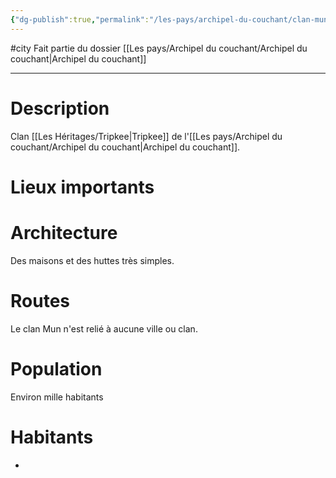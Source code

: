 ```yaml
---
{"dg-publish":true,"permalink":"/les-pays/archipel-du-couchant/clan-mun/"}
---
```


#city 
Fait partie du dossier [[Les pays/Archipel du couchant/Archipel du couchant\|Archipel du couchant]]

-------

# Description
Clan [[Les Héritages/Tripkee\|Tripkee]] de l'[[Les pays/Archipel du couchant/Archipel du couchant\|Archipel du couchant]].
# Lieux importants

# Architecture
Des maisons et des huttes très simples.
# Routes
Le clan Mun n'est relié à aucune ville ou clan.
# Population
Environ mille habitants
# Habitants
- 